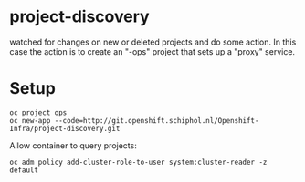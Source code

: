 # project-discovery
watched for changes on new or deleted projects and do some action.
In this case the action is to create an "-ops" project that sets up a "proxy" service.

# Setup
```
oc project ops
oc new-app --code=http://git.openshift.schiphol.nl/Openshift-Infra/project-discovery.git
```

Allow container to query projects:
```
oc adm policy add-cluster-role-to-user system:cluster-reader -z default
```

